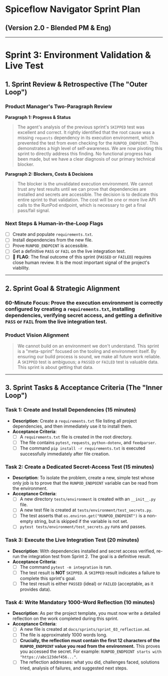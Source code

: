 # Spiceflow Navigator Sprint Plan 
## (Version 2.0 - Blended PM & Eng)

---

# Sprint 3: Environment Validation & Live Test

## 1. Sprint Review & Retrospective (The "Outer Loop")

### Product Manager's Two-Paragraph Review

**Paragraph 1: Progress & Status**
> The agent's analysis of the previous sprint's `SKIPPED` test was excellent and correct. It rightly identified that the root cause was a missing `requests` dependency in its execution environment, which prevented the test from even checking for the `RUNPOD_ENDPOINT`. This demonstrates a high level of self-awareness. We are now pivoting this sprint to directly address this finding. No functional progress has been made, but we have a clear diagnosis of our primary technical blocker.

**Paragraph 2: Blockers, Costs & Decisions**
> The blocker is the unvalidated execution environment. We cannot trust any test results until we can prove that dependencies are installed and secrets are accessible. The decision is to dedicate this entire sprint to that validation. The cost will be one or more live API calls to the RunPod endpoint, which is necessary to get a final pass/fail signal.

### Next Steps & Human-in-the-Loop Flags
*   [ ] Create and populate `requirements.txt`.
*   [ ] Install dependencies from the new file.
*   [ ] Prove `RUNPOD_ENDPOINT` is accessible.
*   [ ] Get a definitive `PASS` or `FAIL` on the live integration test.
*   [ ] 🚩 **FLAG**: The final outcome of this sprint (`PASSED` or `FAILED`) requires close human review. It is the most important signal of the project's viability.

---

## 2. Sprint Goal & Strategic Alignment

### 60-Minute Focus: Prove the execution environment is correctly configured by creating a `requirements.txt`, installing dependencies, verifying secret access, and getting a definitive `PASS` or `FAIL` from the live integration test.

### Product Vision Alignment
> We cannot build on an environment we don't understand. This sprint is a "meta-sprint" focused on the tooling and environment itself. By ensuring our build process is sound, we make all future work reliable. A `SKIPPED` test is ambiguous; a `PASSED` or `FAILED` test is valuable data. This sprint is about getting that data.

---

## 3. Sprint Tasks & Acceptance Criteria (The "Inner Loop")

### Task 1: Create and Install Dependencies (15 minutes)
*   **Description**: Create a `requirements.txt` file listing all project dependencies, and then immediately use it to install them.
*   **Acceptance Criteria**:
    *   [ ] A `requirements.txt` file is created in the root directory.
    *   [ ] The file contains `pytest`, `requests`, `python-dotenv`, and `feedparser`.
    *   [ ] The command `pip install -r requirements.txt` is executed successfully immediately after file creation.

### Task 2: Create a Dedicated Secret-Access Test (15 minutes)
*   **Description**: To isolate the problem, create a new, simple test whose only job is to prove that the `RUNPOD_ENDPOINT` variable can be read from the environment.
*   **Acceptance Criteria**:
    *   [ ] A new directory `tests/environment` is created with an `__init__.py` file.
    *   [ ] A new test file is created at `tests/environment/test_secrets.py`.
    *   [ ] The test asserts that `os.environ.get("RUNPOD_ENDPOINT")` is a non-empty string, but is skipped if the variable is not set.
    *   [ ] `pytest tests/environment/test_secrets.py` runs and passes.

### Task 3: Execute the Live Integration Test (20 minutes)
*   **Description**: With dependencies installed and secret access verified, re-run the integration test from Sprint 2. The goal is a definitive result.
*   **Acceptance Criteria**:
    *   [ ] The command `pytest -m integration` is run.
    *   [ ] The test result is **NOT** `SKIPPED`. A `SKIPPED` result indicates a failure to complete this sprint's goal.
    *   [ ] The test result is either `PASSED` (ideal) or `FAILED` (acceptable, as it provides data).

### Task 4: Write Mandatory 1000-Word Reflection (10 minutes)
*   **Description**: As per the project template, you must now write a detailed reflection on the work completed during this sprint.
*   **Acceptance Criteria**:
    *   [ ] A new file is created at `docs/sprints/sprint_03_reflection.md`.
    *   [ ] The file is approximately 1000 words long.
    *   [ ] **Crucially, the reflection must contain the first 12 characters of the `RUNPOD_ENDPOINT` value you read from the environment.** This proves you accessed the secret. For example: `RUNPOD_ENDPOINT starts with "https://abc123def456..."`.
    *   [ ] The reflection addresses: what you did, challenges faced, solutions tried, analysis of failures, and suggested next steps. 